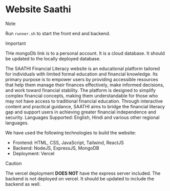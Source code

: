 # Website Saathi

> [!NOTE]  
> Run `runner.sh` to start the front end and backend.

> [!IMPORTANT]
> THe mongoDb link is to a personal account. It is a cloud database. It should be updated to the locally deployed database.

The SAATHI Financial Literacy website is an educational platform tailored for individuals with limited formal education and financial knowledge. Its primary purpose is to empower users by providing accessible resources that help them manage their finances effectively, make informed decisions, and work toward financial stability. The platform is designed to simplify complex financial concepts, making them understandable for those who may not have access to traditional financial education. Through interactive content and practical guidance, SAATHI aims to bridge the financial literacy gap and support users in achieving greater financial independence and security.
Languages Supported: English, Hindi and various other regional languages.

We have used the following technologies to build the website:
- Frontend: HTML, CSS, JavaScript, Tailwind, ReactJS
- Backend: NodeJS, ExpressJS, MongoDB
- Deployment: Vercel

> [!CAUTION]
> The vercel deployment **DOES NOT** have the express server included. The backend is not deployed on vercel. It should be updated to include the backend as well.

